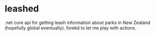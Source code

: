 # leashed
.net core api for getting leash information about parks in New Zealand (hopefully global eventually). 
forekd to let me play with actions.
